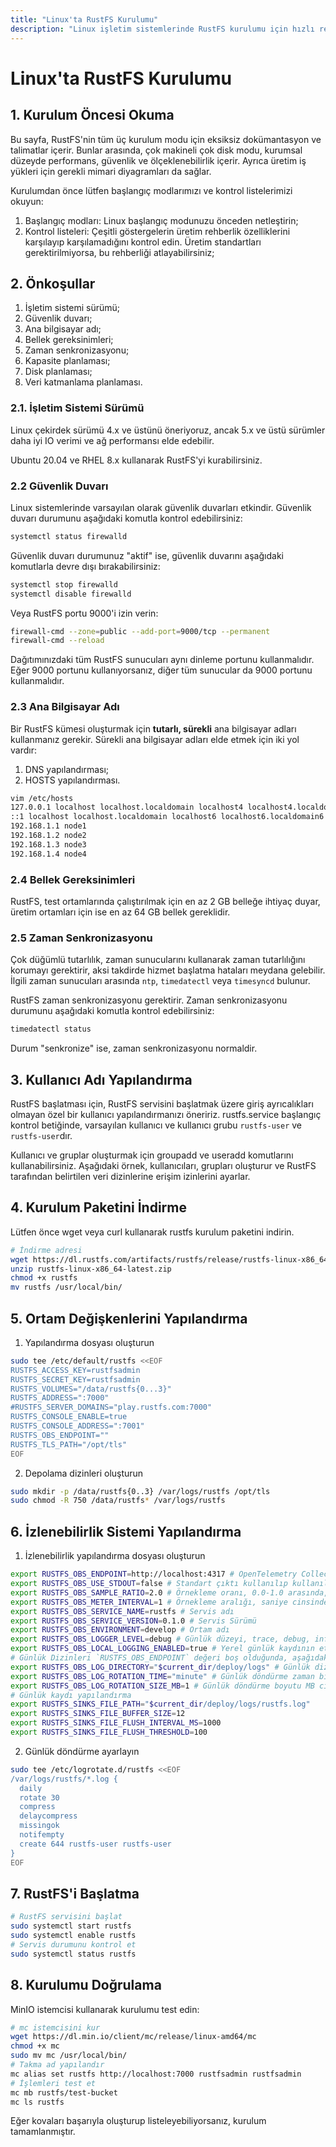 ```yaml
---
title: "Linux'ta RustFS Kurulumu"
description: "Linux işletim sistemlerinde RustFS kurulumu için hızlı rehber"
---
```

# Linux'ta RustFS Kurulumu

## 1. Kurulum Öncesi Okuma

Bu sayfa, RustFS'nin tüm üç kurulum modu için eksiksiz dokümantasyon ve talimatlar içerir. Bunlar arasında, çok makineli çok disk modu, kurumsal düzeyde performans, güvenlik ve ölçeklenebilirlik içerir. Ayrıca üretim iş yükleri için gerekli mimari diyagramları da sağlar.

Kurulumdan önce lütfen başlangıç modlarımızı ve kontrol listelerimizi okuyun:

1. Başlangıç modları: Linux başlangıç modunuzu önceden netleştirin;
2. Kontrol listeleri: Çeşitli göstergelerin üretim rehberlik özelliklerini karşılayıp karşılamadığını kontrol edin. Üretim standartları gerektirilmiyorsa, bu rehberliği atlayabilirsiniz;

## 2. Önkoşullar

1. İşletim sistemi sürümü;
2. Güvenlik duvarı;
3. Ana bilgisayar adı;
4. Bellek gereksinimleri;
5. Zaman senkronizasyonu;
6. Kapasite planlaması;
7. Disk planlaması;
8. Veri katmanlama planlaması.

### 2.1. İşletim Sistemi Sürümü

Linux çekirdek sürümü 4.x ve üstünü öneriyoruz, ancak 5.x ve üstü sürümler daha iyi IO verimi ve ağ performansı elde edebilir.

Ubuntu 20.04 ve RHEL 8.x kullanarak RustFS'yi kurabilirsiniz.

### 2.2 Güvenlik Duvarı

Linux sistemlerinde varsayılan olarak güvenlik duvarları etkindir. Güvenlik duvarı durumunu aşağıdaki komutla kontrol edebilirsiniz:

```bash
systemctl status firewalld
```

Güvenlik duvarı durumunuz "aktif" ise, güvenlik duvarını aşağıdaki komutlarla devre dışı bırakabilirsiniz:

```bash
systemctl stop firewalld
systemctl disable firewalld
```

Veya RustFS portu 9000'i izin verin:

```bash
firewall-cmd --zone=public --add-port=9000/tcp --permanent
firewall-cmd --reload
```

Dağıtımınızdaki tüm RustFS sunucuları aynı dinleme portunu kullanmalıdır. Eğer 9000 portunu kullanıyorsanız, diğer tüm sunucular da 9000 portunu kullanmalıdır.

### 2.3 Ana Bilgisayar Adı

Bir RustFS kümesi oluşturmak için **tutarlı, sürekli** ana bilgisayar adları kullanmanız gerekir. Sürekli ana bilgisayar adları elde etmek için iki yol vardır:

1. DNS yapılandırması;
2. HOSTS yapılandırması.

```bash
vim /etc/hosts
127.0.0.1 localhost localhost.localdomain localhost4 localhost4.localdomain4
::1 localhost localhost.localdomain localhost6 localhost6.localdomain6
192.168.1.1 node1
192.168.1.2 node2
192.168.1.3 node3
192.168.1.4 node4
```

### 2.4 Bellek Gereksinimleri

RustFS, test ortamlarında çalıştırılmak için en az 2 GB belleğe ihtiyaç duyar, üretim ortamları için ise en az 64 GB bellek gereklidir.

### 2.5 Zaman Senkronizasyonu

Çok düğümlü tutarlılık, zaman sunucularını kullanarak zaman tutarlılığını korumayı gerektirir, aksi takdirde hizmet başlatma hataları meydana gelebilir. İlgili zaman sunucuları arasında `ntp`, `timedatectl` veya `timesyncd` bulunur.

RustFS zaman senkronizasyonu gerektirir. Zaman senkronizasyonu durumunu aşağıdaki komutla kontrol edebilirsiniz:

```bash
timedatectl status
```

Durum "senkronize" ise, zaman senkronizasyonu normaldir.

## 3. Kullanıcı Adı Yapılandırma

RustFS başlatması için, RustFS servisini başlatmak üzere giriş ayrıcalıkları olmayan özel bir kullanıcı yapılandırmanızı öneririz. rustfs.service başlangıç kontrol betiğinde, varsayılan kullanıcı ve kullanıcı grubu `rustfs-user` ve `rustfs-user`dır.

Kullanıcı ve gruplar oluşturmak için groupadd ve useradd komutlarını kullanabilirsiniz. Aşağıdaki örnek, kullanıcıları, grupları oluşturur ve RustFS tarafından belirtilen veri dizinlerine erişim izinlerini ayarlar.

## 4. Kurulum Paketini İndirme

Lütfen önce wget veya curl kullanarak rustfs kurulum paketini indirin.

```bash
# İndirme adresi
wget https://dl.rustfs.com/artifacts/rustfs/release/rustfs-linux-x86_64-latest.zip
unzip rustfs-linux-x86_64-latest.zip
chmod +x rustfs
mv rustfs /usr/local/bin/
```

## 5. Ortam Değişkenlerini Yapılandırma

1. Yapılandırma dosyası oluşturun

```bash
sudo tee /etc/default/rustfs <<EOF
RUSTFS_ACCESS_KEY=rustfsadmin
RUSTFS_SECRET_KEY=rustfsadmin
RUSTFS_VOLUMES="/data/rustfs{0...3}"
RUSTFS_ADDRESS=":7000"
#RUSTFS_SERVER_DOMAINS="play.rustfs.com:7000"
RUSTFS_CONSOLE_ENABLE=true
RUSTFS_CONSOLE_ADDRESS=":7001"
RUSTFS_OBS_ENDPOINT=""
RUSTFS_TLS_PATH="/opt/tls"
EOF
```

2. Depolama dizinleri oluşturun

```bash
sudo mkdir -p /data/rustfs{0..3} /var/logs/rustfs /opt/tls
sudo chmod -R 750 /data/rustfs* /var/logs/rustfs
```

## 6. İzlenebilirlik Sistemi Yapılandırma

1. İzlenebilirlik yapılandırma dosyası oluşturun

```bash
export RUSTFS_OBS_ENDPOINT=http://localhost:4317 # OpenTelemetry Collector adresi
export RUSTFS_OBS_USE_STDOUT=false # Standart çıktı kullanılıp kullanılmayacağı
export RUSTFS_OBS_SAMPLE_RATIO=2.0 # Örnekleme oranı, 0.0-1.0 arasında, 0.0 örnekleme yok demektir, 1.0 tüm örnekler demektir
export RUSTFS_OBS_METER_INTERVAL=1 # Örnekleme aralığı, saniye cinsinden
export RUSTFS_OBS_SERVICE_NAME=rustfs # Servis adı
export RUSTFS_OBS_SERVICE_VERSION=0.1.0 # Servis Sürümü
export RUSTFS_OBS_ENVIRONMENT=develop # Ortam adı
export RUSTFS_OBS_LOGGER_LEVEL=debug # Günlük düzeyi, trace, debug, info, warning, error destekler
export RUSTFS_OBS_LOCAL_LOGGING_ENABLED=true # Yerel günlük kaydının etkinleştirilip etkinleştirilmeyeceği
# Günlük Dizinleri `RUSTFS_OBS_ENDPOINT` değeri boş olduğunda, aşağıdaki günlük işleme kuralları varsayılan olarak yürütülür.
export RUSTFS_OBS_LOG_DIRECTORY="$current_dir/deploy/logs" # Günlük dizini
export RUSTFS_OBS_LOG_ROTATION_TIME="minute" # Günlük döndürme zaman birimi, "second", "minute", "hour", "day" olabilir
export RUSTFS_OBS_LOG_ROTATION_SIZE_MB=1 # Günlük döndürme boyutu MB cinsinden
# Günlük kaydı yapılandırma
export RUSTFS_SINKS_FILE_PATH="$current_dir/deploy/logs/rustfs.log"
export RUSTFS_SINKS_FILE_BUFFER_SIZE=12
export RUSTFS_SINKS_FILE_FLUSH_INTERVAL_MS=1000
export RUSTFS_SINKS_FILE_FLUSH_THRESHOLD=100
```

2. Günlük döndürme ayarlayın

```bash
sudo tee /etc/logrotate.d/rustfs <<EOF
/var/logs/rustfs/*.log {
  daily
  rotate 30
  compress
  delaycompress
  missingok
  notifempty
  create 644 rustfs-user rustfs-user
}
EOF
```

## 7. RustFS'i Başlatma

```bash
# RustFS servisini başlat
sudo systemctl start rustfs
sudo systemctl enable rustfs
# Servis durumunu kontrol et
sudo systemctl status rustfs
```

## 8. Kurulumu Doğrulama

MinIO istemcisi kullanarak kurulumu test edin:

```bash
# mc istemcisini kur
wget https://dl.min.io/client/mc/release/linux-amd64/mc
chmod +x mc
sudo mv mc /usr/local/bin/
# Takma ad yapılandır
mc alias set rustfs http://localhost:7000 rustfsadmin rustfsadmin
# İşlemleri test et
mc mb rustfs/test-bucket
mc ls rustfs
```

Eğer kovaları başarıyla oluşturup listeleyebiliyorsanız, kurulum tamamlanmıştır.